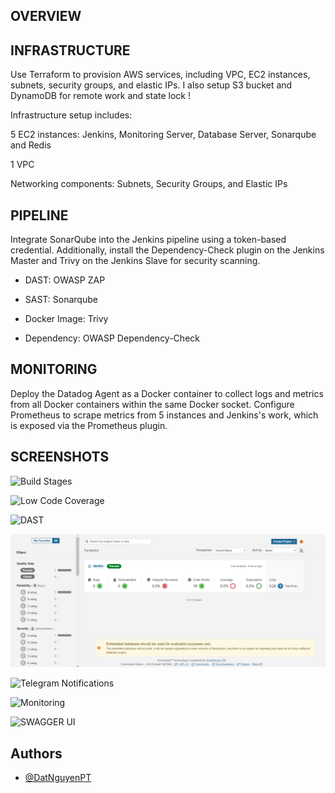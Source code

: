## OVERVIEW
## INFRASTRUCTURE

Use Terraform to provision AWS services, including VPC, EC2 instances, subnets, security groups, and elastic IPs. I also setup S3 bucket and DynamoDB for remote work and state lock ! 

Infrastructure setup includes:

5 EC2 instances: Jenkins, Monitoring Server, Database Server, Sonarqube and Redis

1 VPC

Networking components: Subnets, Security Groups, and Elastic IPs

## PIPELINE
Integrate SonarQube into the Jenkins pipeline using a token-based credential. Additionally, install the Dependency-Check plugin on the Jenkins Master and Trivy on the Jenkins Slave for security scanning.

- DAST: OWASP ZAP

- SAST: Sonarqube

- Docker Image: Trivy

- Dependency: OWASP Dependency-Check


## MONITORING
Deploy the Datadog Agent as a Docker container to collect logs and metrics from all Docker containers within the same Docker socket.
Configure Prometheus to scrape metrics from 5 instances and Jenkins's work, which is exposed via the Prometheus plugin.



## SCREENSHOTS

![Build Stages](https://github.com/DatNguyenPT/JWT-Pipeline-Screenshots/blob/main/Build%20Stage%20trong%20pipeline.png?raw=true)

![Low Code Coverage](https://github.com/DatNguyenPT/JWT-Pipeline-Screenshots/blob/main/Code%20ch%C6%B0a%20ho%C3%A0n%20thi%E1%BB%87n%20t%E1%BB%91t.png?raw=true)

![DAST](https://github.com/DatNguyenPT/JWT-Pipeline-Screenshots/blob/main/DAST.png?raw=true)

![Sonarqube](https://github.com/DatNguyenPT/Netflix-Clone-DevSecOps-Pipeline/blob/master/Screenshot%202025-02-13%20201445.png?raw=true) 

![Telegram Notifications](https://github.com/DatNguyenPT/JWT-Pipeline-Screenshots/blob/main/Tele%20noti.png?raw=true) 

![Monitoring](https://github.com/DatNguyenPT/JWT-Pipeline-Screenshots/blob/main/Gi%C3%A1m%20s%C3%A1t%20c%C3%A1c%20instance.png?raw=true) 


![SWAGGER UI](https://github.com/DatNguyenPT/JWT-Pipeline-Screenshots/blob/main/API%20Document%20%C4%91%C6%B0%E1%BB%A3c%20deploy%20th%C3%A0nh%20c%C3%B4ng.png?raw=true)







## Authors

- [@DatNguyenPT](https://github.com/DatNguyenPT)

